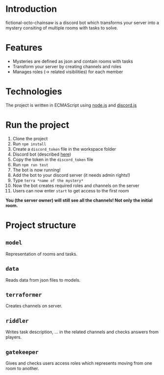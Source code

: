 # Introduction
fictional-octo-chainsaw is a discord bot which transforms your server into a mystery consiting of multiple rooms with tasks to solve.

# Features
* Mysteries are defined as json and contain rooms with tasks
* Transform your server by creating channels and roles
* Manages roles (-> related visibilities) for each member

# Technologies
The project is written in ECMAScript using [node.js](https://nodejs.org/en/) and [discord.js](https://discord.js.org/)

# Run the project
1. Clone the project
2. Run `npm install`
3. Create a `discord_token` file in the workspace folder
4. Discord bot (described [here](https://discord.com/developers/docs/intro))
5. Copy the token in the `discord_token` file
6. Run `npm run test`
7. The bot is now running!
8. Add the bot to your discord server (it needs admin rights!)
9. Type `terra *name of the mystery*`
10. Now the bot creates required roles and channels on the server
11. Users can now enter `start` to get access to the first room

**You (the server owner) will still see all the channels! Not only the initial room.**

# Project structure
## `model`
Representation of rooms and tasks.

## `data`
Reads data from json files to models.

## `terraformer`
Creates channels on server.

## `riddler`
Writes task description, ... in the related channels and checks answers from players.

## `gatekeeper`
Gives and checks users access roles which represents moving from one room to another.